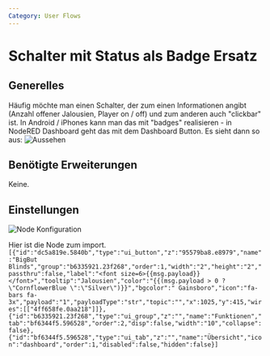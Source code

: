 ```yaml
---
Category: User Flows
---
```


# Schalter mit Status als Badge Ersatz

## Generelles
Häufig möchte man einen Schalter, der zum einen Informationen angibt (Anzahl offener Jalousien, Player on / off) und zum anderen auch "clickbar" ist. In Android / iPhones kann man das mit "badges" realisieren - in NodeRED Dashboard geht das mit dem Dashboard Button. Es sieht dann so aus: 
![Aussehen](https://user-images.githubusercontent.com/17273119/60768123-83b01c80-a0c1-11e9-9b15-ef626cff7a8c.png)

## Benötigte Erweiterungen
Keine.

## Einstellungen
![Node Konfiguration](https://user-images.githubusercontent.com/17273119/60768199-852e1480-a0c2-11e9-8afa-3e6ec2348007.png)

Hier ist die Node zum import. 
`[{"id":"dc5a819e.5840b","type":"ui_button","z":"95579ba8.e8979","name":"BigBut Blinds","group":"b6335921.23f268","order":1,"width":"2","height":"2","passthru":false,"label":"<font size=6>{{msg.payload}}</font>","tooltip":"Jalousien","color":"{{(msg.payload > 0 ?\"CornflowerBlue \":\"Silver\")}}","bgcolor":" Gainsboro","icon":"fa-bars fa-3x","payload":"1","payloadType":"str","topic":"","x":1025,"y":415,"wires":[["4ff658fe.0aa218"]]},{"id":"b6335921.23f268","type":"ui_group","z":"","name":"Funktionen","tab":"bf6344f5.596528","order":2,"disp":false,"width":"10","collapse":false},{"id":"bf6344f5.596528","type":"ui_tab","z":"","name":"Übersicht","icon":"dashboard","order":1,"disabled":false,"hidden":false}]`